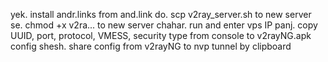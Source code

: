 yek. install andr.links from and.link
do. scp v2ray_server.sh to new server
se. chmod +x v2ra... to new server
chahar. run and enter vps IP
panj. copy UUID, port, protocol, VMESS, security type from console to v2rayNG.apk config
shesh. share config from v2rayNG to nvp tunnel by clipboard